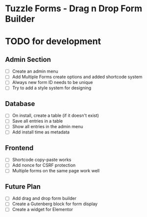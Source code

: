 # Tuzzle Forms - Drag n Drop Form Builder


# TODO for development

## Admin Section
- [ ] Create an admin menu
- [ ] Add Multiple Forms create options and added shortcode system
- [ ] Always new form ID needs to be unique
- [ ] Try to add a style system for designing

## Database
- [ ] On install, create a table (if it doesn't exist)
- [ ] Save all entries in a table
- [ ] Show all entries in the admin menu
- [ ] Add install time as metadata

## Frontend
- [ ] Shortcode copy-paste works
- [ ] Add nonce for CSRF protection
- [ ] Multiple forms on the same page work well

## Future Plan
- [ ] Add drag and drop form builder
- [ ] Create a Gutenberg block for form display
- [ ] Create a widget for Elementor
